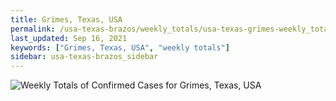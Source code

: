 ```yaml
---
title: Grimes, Texas, USA
permalink: /usa-texas-brazos/weekly_totals/usa-texas-grimes-weekly_totals.html
last_updated: Sep 16, 2021
keywords: ["Grimes, Texas, USA", "weekly totals"]
sidebar: usa-texas-brazos_sidebar
---
```


![Weekly Totals of Confirmed Cases for Grimes, Texas, USA](/covid_tracker/images/graphs/usa-texas-grimes-weekly_totals_graph.png)
